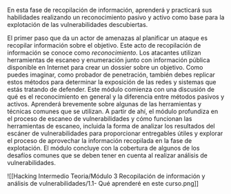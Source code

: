 En esta fase de recopilación de información, aprenderá y practicará sus habilidades realizando un reconocimiento pasivo y activo como base para la explotación de las vulnerabilidades descubiertas.

El primer paso que da un actor de amenazas al planificar un ataque es recopilar información sobre el objetivo. Este acto de recopilación de información se conoce como _reconocimiento_. Los atacantes utilizan herramientas de escaneo y enumeración junto con información pública disponible en Internet para crear un dossier sobre un objetivo. Como puedes imaginar, como probador de penetración, también debes replicar estos métodos para determinar la exposición de las redes y sistemas que estás tratando de defender. Este módulo comienza con una discusión de qué es el reconocimiento en general y la diferencia entre métodos pasivos y activos. Aprenderá brevemente sobre algunas de las herramientas y técnicas comunes que se utilizan. A partir de ahí, el módulo profundiza en el proceso de escaneo de vulnerabilidades y cómo funcionan las herramientas de escaneo, incluida la forma de analizar los resultados del escáner de vulnerabilidades para proporcionar entregables útiles y explorar el proceso de aprovechar la información recopilada en la fase de explotación. El módulo concluye con la cobertura de algunos de los desafíos comunes que se deben tener en cuenta al realizar análisis de vulnerabilidades.

![[Hacking Intermedio Teoria/Módulo 3 Recopilación de información y análisis de vulnerabilidades/1.1- Qué aprenderé en este curso.png]]